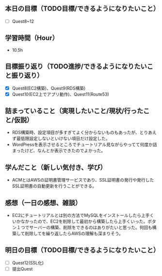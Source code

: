 ## 本日の目標（TODO目標/できるようになりたいこと）
- [ ] Quest8~12  　
## 学習時間（Hour）
- 10.5h
## 目標振り返り（TODO進捗/できるようになりたいこと振り返り）
- [x] Quest8(EC2構築)、Quest9(RDS構築)
- [x] Quest10(EC2上でアプリ動作)、Quest11(Route53)

## 詰まっていること（実現したいこと/現状/行ったこと/仮説）
- RDS構築時、設定項目が多すぎてよく分からないものもあったが、とりあえず最低限設定しないといけない項目だけ設定した。
- WordPressを表示させるところでチュートリアル見ながらやってて何度か詰まったけど、なんとか表示できたのでよかった。
## 学んだこと（新しい気付き、学び）
- ACMとはAWSの証明書管理サービスであり、SSL証明書の発行や発行したSSL証明書の自動更新を行うことができる。
## 感想（一日の感想、雑談）
- EC2にチュートリアルとは別の方法でMySQLをインストールしたら上手くいかなかったので、EC2を削除して最初から構築したら上手くいった。ボタン１つでサーバーの構築、削除をできるのはありがたいと思った。何回も構築して削除してを繰り返したらAWSの理解も深まりそう。
## 明日の目標（TODO目標/できるようになりたいこと）
- [ ] Quest12(SSL化)
- [ ] 提出Quest
